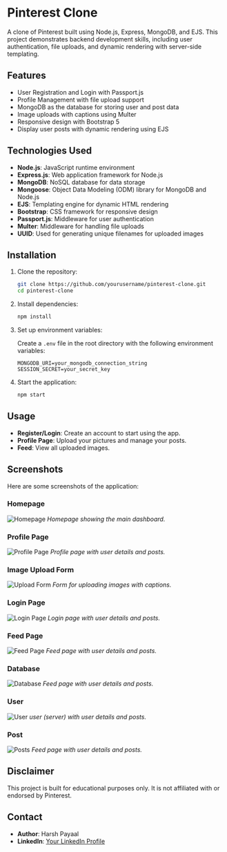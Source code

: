 # Pinterest Clone

A clone of Pinterest built using Node.js, Express, MongoDB, and EJS. This project demonstrates backend development skills, including user authentication, file uploads, and dynamic rendering with server-side templating.

## Features

- User Registration and Login with Passport.js
- Profile Management with file upload support
- MongoDB as the database for storing user and post data
- Image uploads with captions using Multer
- Responsive design with Bootstrap 5
- Display user posts with dynamic rendering using EJS

## Technologies Used

- **Node.js**: JavaScript runtime environment
- **Express.js**: Web application framework for Node.js
- **MongoDB**: NoSQL database for data storage
- **Mongoose**: Object Data Modeling (ODM) library for MongoDB and Node.js
- **EJS**: Templating engine for dynamic HTML rendering
- **Bootstrap**: CSS framework for responsive design
- **Passport.js**: Middleware for user authentication
- **Multer**: Middleware for handling file uploads
- **UUID**: Used for generating unique filenames for uploaded images

## Installation

1. Clone the repository:

    ```bash
    git clone https://github.com/yourusername/pinterest-clone.git
    cd pinterest-clone
    ```

2. Install dependencies:

    ```bash
    npm install
    ```

3. Set up environment variables:

    Create a `.env` file in the root directory with the following environment variables:

    ```plaintext
    MONGODB_URI=your_mongodb_connection_string
    SESSION_SECRET=your_secret_key
    ```

4. Start the application:

    ```bash
    npm start
    ```

## Usage

- **Register/Login**: Create an account to start using the app.
- **Profile Page**: Upload your pictures and manage your posts.
- **Feed**: View all uploaded images.

## Screenshots

Here are some screenshots of the application:

### Homepage
![Homepage](screenshots/registered.png)
*Homepage showing the main dashboard.*

### Profile Page
![Profile Page](screenshots/profile.png)
*Profile page with user details and posts.*

### Image Upload Form
![Upload Form](screenshots/submit.png)
*Form for uploading images with captions.*

### Login Page
![Login Page](screenshots/login.png)
*Login page with user details and posts.*

### Feed Page
![Feed Page](screenshots/feed.png)
*Feed page with user details and posts.*

### Database
![Database](screenshots/database(Mongodb).png)
*Feed page with user details and posts.*

### User
![User](screenshots/user(server).png)
*user (server) with user details and posts.*

### Post
![Posts](screenshots/post(server).png)
*Feed page with user details and posts.*


## Disclaimer

This project is built for educational purposes only. It is not affiliated with or endorsed by Pinterest.

## Contact

- **Author**: Harsh Payaal
- **LinkedIn**: [Your LinkedIn Profile]([https://www.linkedin.com/in/yourprofile/](https://www.linkedin.com/in/harsh-payaal-310148249/))


